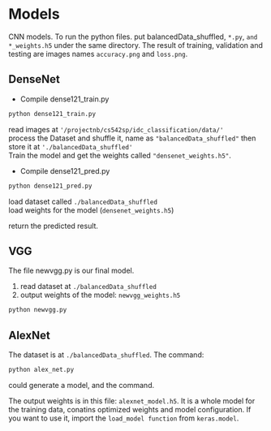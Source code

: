 # Models
CNN models.
To run the python files. put balancedData_shuffled, ```*.py```, ```and *_weights.h5``` under the same directory.
The result of training, validation and testing are images names ```accuracy.png``` and ```loss.png```.

## DenseNet
* Compile dense121_train.py
```python
python dense121_train.py
```
  read images at ```'/projectnb/cs542sp/idc_classification/data/'```   
  process the Dataset and shuffle it, name as ```"balancedData_shuffled"``` then store it at ```'./balancedData_shuffled'```   
  Train the model and get the weights called ```"densenet_weights.h5"```.   
* Compile dense121_pred.py
```python
python dense121_pred.py
```
  load dataset called ```./balancedData_shuffled```   
  load weights for the model (```densenet_weights.h5```)   
  
  return the predicted result.

## VGG
  The file newvgg.py is our final model.
  1. read dataset at ```./balancedData_shuffled```
  2. output weights of the model: ```newvgg_weights.h5```
```python
python newvgg.py
```
## AlexNet
  The dataset is at ```./balancedData_shuffled```.
  The command:
```python
python alex_net.py
```
  could generate a model, and the command.
  
  The output weights is in this file: ```alexnet_model.h5```. It is a whole model for the training data, conatins optimized weights and model configuration. If you want to use it, import the ```load_model function``` from ```keras.model```.
